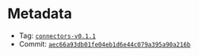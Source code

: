 # Metadata
- Tag: [`connectors-v0.1.1`](https://github.com/mimic-fi/v3-core/releases/tag/connectors-v0.1.1)
- Commit: [`aec66a93db01fe04eb1d6e44c079a395a90a216b`](https://github.com/mimic-fi/v3-core/commit/aec66a93db01fe04eb1d6e44c079a395a90a216b)
 